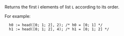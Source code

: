Returns the first i elements of list `L` according to its order.

For example:
```archetype
  h0 := head([0; 1; 2], 2); /* h0 = [0; 1] */
  h1 := head([0; 1; 2], 4); /* h1 = [0; 1; 2] */
```
